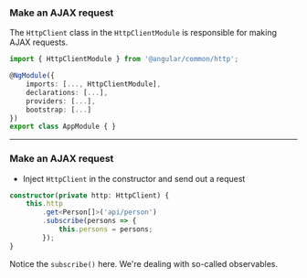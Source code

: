 ### Make an AJAX request

The `HttpClient` class in the `HttpClientModule` is responsible for making AJAX requests.

```ts
import { HttpClientModule } from '@angular/common/http';

@NgModule({
	imports: [..., HttpClientModule],
	declarations: [...],
	providers: [...],
	bootstrap: [...]
})
export class AppModule { }
```

---

### Make an AJAX request

* Inject `HttpClient` in the constructor and send out a request

```ts
constructor(private http: HttpClient) {
    this.http
        .get<Person[]>('api/person')
        .subscribe(persons => {
            this.persons = persons;
        });
}
```

Notice the `subscribe()` here. We're dealing with so-called observables.